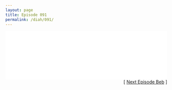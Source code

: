 ```yaml
---
layout: page
title: Episode 091
permalink: /diah/091/
---
```


<iframe allowfullscreen="true" frameborder="0" style="width:100%;" marginheight="0" marginwidth="0" mozallowfullscreen="true" scrolling="NO" src="//gdriveplayer.us/embed2.php?link=pu888%252FMo2yzrpVV1Q%252BZungqwVM4Qm%252Fobr6PIzE7zh5qKYaAnF%252FG1Yns6a9jmwcei4%252BaiYsUT2HKOnJBfvLzdxz1AKuqrmNWvAf9Motxi3T7ttaSqrslSRvq7ECLn0inWr70VQ1V7i40wNruspAz%252FNil%252BQ5%252BwZLwafAMsg35N29HdAgns4NF9kh7vlOg%252F%252FASrxHoh7c0ym2Eg7HTDuY5h%252BV&amp;no_adult=yes" webkitallowfullscreen="true"></iframe>

<div align="right">[ <a href="/diah/092/">Next Episode Beb</a> ]</div>

